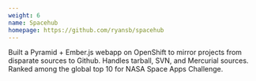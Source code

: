 ```yaml
---
weight: 6
name: Spacehub
homepage: https://github.com/ryansb/spacehub
---
```


Built a Pyramid + Ember.js webapp on OpenShift to mirror projects from
disparate sources to Github. Handles tarball, SVN, and Mercurial sources.
Ranked among the global top 10 for NASA Space Apps Challenge.
